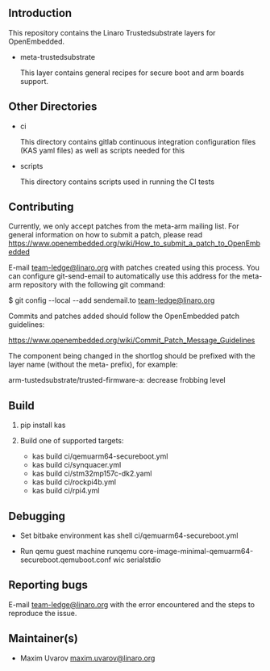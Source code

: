 Introduction
------------
This repository contains the Linaro Trustedsubstrate layers for OpenEmbedded.

* meta-trustedsubstrate

  This layer contains general recipes for secure boot and arm boards support.

Other Directories
-----------------

* ci

  This directory contains gitlab continuous integration configuration files (KAS yaml files) as well as scripts needed for this

* scripts

  This directory contains scripts used in running the CI tests

Contributing
------------
Currently, we only accept patches from the meta-arm mailing list.  For general
information on how to submit a patch, please read
https://www.openembedded.org/wiki/How_to_submit_a_patch_to_OpenEmbedded

E-mail team-ledge@linaro.org with patches created using this process. You can configure git-send-email to automatically use this address for the meta-arm repository with the following git command:

$ git config --local --add sendemail.to team-ledge@linaro.org

Commits and patches added should follow the OpenEmbedded patch guidelines:

https://www.openembedded.org/wiki/Commit_Patch_Message_Guidelines

The component being changed in the shortlog should be prefixed with the layer name (without the meta- prefix), for example:

  arm-tustedsubstrate/trusted-firmware-a: decrease frobbing level

Build
-----
1. pip install kas

2. Build one of supported targets:
	- kas build ci/qemuarm64-secureboot.yml
	- kas build ci/synquacer.yml
	- kas build ci/stm32mp157c-dk2.yaml
	- kas build ci/rockpi4b.yml
	- kas build ci/rpi4.yml

Debugging
---------

- Set bitbake environment
	kas shell ci/qemuarm64-secureboot.yml

- Run qemu guest machine
	runqemu core-image-minimal-qemuarm64-secureboot.qemuboot.conf wic serialstdio

Reporting bugs
--------------
E-mail team-ledge@linaro.org with the error encountered and the steps
to reproduce the issue.

Maintainer(s)
-------------
* Maxim Uvarov <maxim.uvarov@linaro.org>
